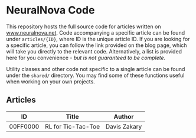 # NeuralNova Code

This repository hosts the full source code for articles written
on www.neuralnova.net.
Code accompanying a specific article can be found under `articles/{ID}`,
where ID is the unique article ID.
If you are looking for a specific article, you can follow the link provided
on the blog page, which will take you directly to the relevant code.
Alternatively, a list is provided here for you convenience - 
*but is not guaranteed to be complete.*

Utility classes and other code not specific to a single article can be
found under the `shared/` directory.
You may find some of these functions useful when working on your own projects.

## Articles

| ID       | Title              | Author       |
|----------|--------------------|--------------|
| 00FF0000 | RL for Tic-Tac-Toe | Davis Zakary |